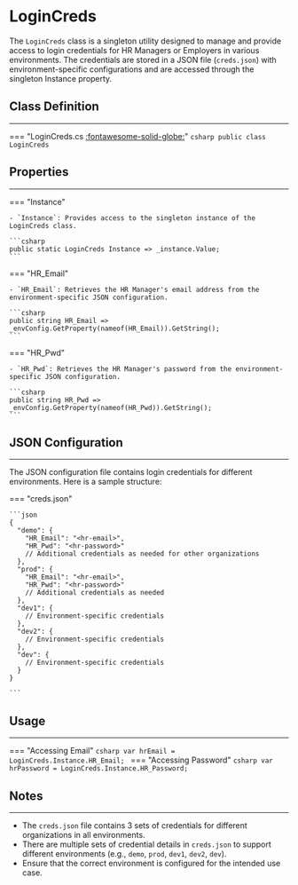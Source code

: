# LoginCreds

The `LoginCreds` class is a singleton utility designed to manage and provide access to login credentials for HR Managers or Employers in various environments. The credentials are stored in a JSON file (`creds.json`) with environment-specific configurations and are accessed through the singleton Instance property.

## **Class Definition**

---

=== "LoginCreds.cs [:fontawesome-solid-globe:](../../Getting%20Started/conventions.md/#public)"
    ```csharp
    public class LoginCreds
    ```

## **Properties**

---

=== "Instance"

    - `Instance`: Provides access to the singleton instance of the LoginCreds class.
    
    ```csharp
    public static LoginCreds Instance => _instance.Value;
    ```

=== "HR_Email"

    - `HR_Email`: Retrieves the HR Manager's email address from the environment-specific JSON configuration.

    ```csharp
    public string HR_Email => _envConfig.GetProperty(nameof(HR_Email)).GetString();
    ```

=== "HR_Pwd"

    - `HR_Pwd`: Retrieves the HR Manager's password from the environment-specific JSON configuration.

    ```csharp
    public string HR_Pwd => _envConfig.GetProperty(nameof(HR_Pwd)).GetString();
	```

## **JSON Configuration**

---

The JSON configuration file contains login credentials for different environments. Here is a sample structure:

=== "creds.json"

    ```json
    {
      "demo": {
        "HR_Email": "<hr-email>",
        "HR_Pwd": "<hr-password>"
        // Additional credentials as needed for other organizations
      },
      "prod": {
        "HR_Email": "<hr-email>",
        "HR_Pwd": "<hr-password>"
        // Additional credentials as needed
      },
      "dev1": {
        // Environment-specific credentials
      },
      "dev2": {
        // Environment-specific credentials
      },
      "dev": {
        // Environment-specific credentials
      }
    }

    ```
    
## **Usage**

---

=== "Accessing Email"
	```csharp
	var hrEmail = LoginCreds.Instance.HR_Email;
	```
=== "Accessing Password"
	```csharp
	var hrPassword = LoginCreds.Instance.HR_Password;
	```

## **Notes**

---

   - The `creds.json` file contains 3 sets of credentials for different organizations in all environments.
   - There are multiple sets of credential details in `creds.json` to support different environments (e.g., `demo`, `prod`, `dev1`, `dev2`, `dev`).
   - Ensure that the correct environment is configured for the intended use case.
